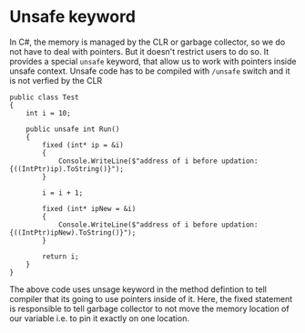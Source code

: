 # Unsafe keyword

In C#, the memory is managed by the CLR or garbage collector, so we do not have to deal with pointers. But it doesn't restrict users to do so. It provides a special `unsafe` keyword, that allow us to work with pointers inside unsafe context. Unsafe code has to be compiled with `/unsafe` switch and it is not verfied by the CLR

```
public class Test
{
    int i = 10;

    public unsafe int Run()
    {
        fixed (int* ip = &i)
        {
            Console.WriteLine($"address of i before updation: {((IntPtr)ip).ToString()}");
        }

        i = i + 1;

        fixed (int* ipNew = &i)
        {
            Console.WriteLine($"address of i before updation: {((IntPtr)ipNew).ToString()}");
        }

        return i;
    }
}
```
The above code uses unsage keyword in the method defintion to tell compiler that its going to use pointers inside of it. Here, the fixed statement is responsible to tell garbage collector to not move the memory location of our variable i.e. to pin it exactly on one location.
